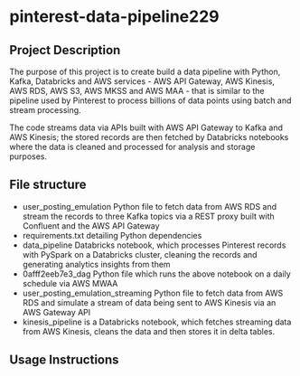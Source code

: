 # pinterest-data-pipeline229

## Project Description

The purpose of this project is to create build a data pipeline with Python, Kafka, Databricks and AWS services - AWS API Gateway, AWS Kinesis, AWS RDS, AWS S3, AWS MKSS and AWS MAA - that is similar to the pipeline used by Pinterest to process billions of data points using batch and stream processing.

The code streams data via APIs built with AWS API Gateway to Kafka and AWS Kinesis; the stored records are then fetched by Databricks notebooks where the data is cleaned and processed for analysis and storage purposes. 

## File structure

- user_posting_emulation Python file to fetch data from AWS RDS and stream the records to three Kafka topics via a REST proxy built with Confluent and the AWS API Gateway
- requirements.txt detailing Python dependencies
- data_pipeline Databricks notebook, which processes Pinterest records with PySpark on a Databricks cluster, cleaning the records and generating analytics insights from them
- 0afff2eeb7e3_dag Python file which runs the above notebook on a daily schedule via AWS MWAA
- user_posting_emulation_streaming Python file to fetch data from AWS RDS and simulate a stream of data being sent to AWS Kinesis via an AWS Gateway API
- kinesis_pipeline is a  Databricks notebook, which fetches streaming data from AWS Kinesis, cleans the data and then stores it in delta tables. 

## Usage Instructions

